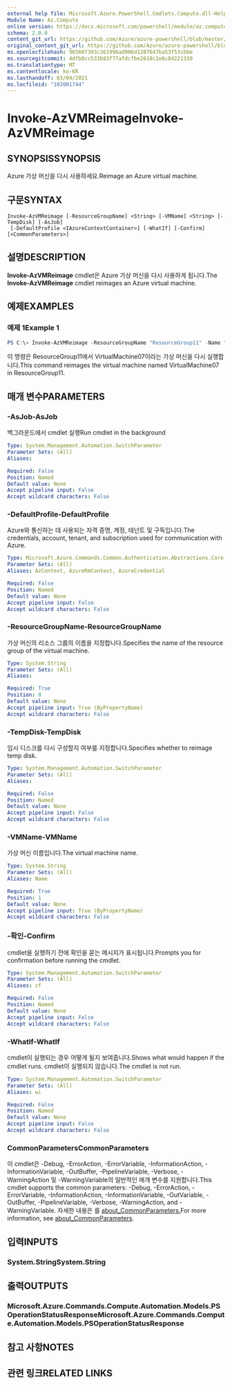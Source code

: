 ```yaml
---
external help file: Microsoft.Azure.PowerShell.Cmdlets.Compute.dll-Help.xml
Module Name: Az.Compute
online version: https://docs.microsoft.com/powershell/module/az.compute/invoke-azvmreimage
schema: 2.0.0
content_git_url: https://github.com/Azure/azure-powershell/blob/master/src/Compute/Compute/help/Invoke-AzVMReimage.md
original_content_git_url: https://github.com/Azure/azure-powershell/blob/master/src/Compute/Compute/help/Invoke-AzVMReimage.md
ms.openlocfilehash: 96560f393c361996ad906d1207647ba53f53cbbe
ms.sourcegitcommit: 4dfb0cc533b83f77afdcfbe2618c1e6c8d221330
ms.translationtype: MT
ms.contentlocale: ko-KR
ms.lasthandoff: 03/04/2021
ms.locfileid: "102001744"
---
```

# <span data-ttu-id="0e3e9-101">Invoke-AzVMReimage</span><span class="sxs-lookup"><span data-stu-id="0e3e9-101">Invoke-AzVMReimage</span></span>

## <span data-ttu-id="0e3e9-102">SYNOPSIS</span><span class="sxs-lookup"><span data-stu-id="0e3e9-102">SYNOPSIS</span></span>
<span data-ttu-id="0e3e9-103">Azure 가상 머신을 다시 사용하세요.</span><span class="sxs-lookup"><span data-stu-id="0e3e9-103">Reimage an Azure virtual machine.</span></span>

## <span data-ttu-id="0e3e9-104">구문</span><span class="sxs-lookup"><span data-stu-id="0e3e9-104">SYNTAX</span></span>

```
Invoke-AzVMReimage [-ResourceGroupName] <String> [-VMName] <String> [-TempDisk] [-AsJob]
 [-DefaultProfile <IAzureContextContainer>] [-WhatIf] [-Confirm] [<CommonParameters>]
```

## <span data-ttu-id="0e3e9-105">설명</span><span class="sxs-lookup"><span data-stu-id="0e3e9-105">DESCRIPTION</span></span>
<span data-ttu-id="0e3e9-106">**Invoke-AzVMReimage** cmdlet은 Azure 가상 머신을 다시 사용하게 됩니다.</span><span class="sxs-lookup"><span data-stu-id="0e3e9-106">The **Invoke-AzVMReimage** cmdlet reimages an Azure virtual machine.</span></span>

## <span data-ttu-id="0e3e9-107">예제</span><span class="sxs-lookup"><span data-stu-id="0e3e9-107">EXAMPLES</span></span>

### <span data-ttu-id="0e3e9-108">예제 1</span><span class="sxs-lookup"><span data-stu-id="0e3e9-108">Example 1</span></span>
```powershell
PS C:\> Invoke-AzVMReimage -ResourceGroupName "ResourceGroup11" -Name "VirtualMachine07"
```

<span data-ttu-id="0e3e9-109">이 명령은 ResourceGroup11에서 VirtualMachine07이라는 가상 머신을 다시 실행합니다.</span><span class="sxs-lookup"><span data-stu-id="0e3e9-109">This command reimages the virtual machine named VirtualMachine07 in ResourceGroup11.</span></span>

## <span data-ttu-id="0e3e9-110">매개 변수</span><span class="sxs-lookup"><span data-stu-id="0e3e9-110">PARAMETERS</span></span>

### <span data-ttu-id="0e3e9-111">-AsJob</span><span class="sxs-lookup"><span data-stu-id="0e3e9-111">-AsJob</span></span>
<span data-ttu-id="0e3e9-112">백그라운드에서 cmdlet 실행</span><span class="sxs-lookup"><span data-stu-id="0e3e9-112">Run cmdlet in the background</span></span>

```yaml
Type: System.Management.Automation.SwitchParameter
Parameter Sets: (All)
Aliases:

Required: False
Position: Named
Default value: None
Accept pipeline input: False
Accept wildcard characters: False
```

### <span data-ttu-id="0e3e9-113">-DefaultProfile</span><span class="sxs-lookup"><span data-stu-id="0e3e9-113">-DefaultProfile</span></span>
<span data-ttu-id="0e3e9-114">Azure와 통신하는 데 사용되는 자격 증명, 계정, 테넌트 및 구독입니다.</span><span class="sxs-lookup"><span data-stu-id="0e3e9-114">The credentials, account, tenant, and subscription used for communication with Azure.</span></span>

```yaml
Type: Microsoft.Azure.Commands.Common.Authentication.Abstractions.Core.IAzureContextContainer
Parameter Sets: (All)
Aliases: AzContext, AzureRmContext, AzureCredential

Required: False
Position: Named
Default value: None
Accept pipeline input: False
Accept wildcard characters: False
```

### <span data-ttu-id="0e3e9-115">-ResourceGroupName</span><span class="sxs-lookup"><span data-stu-id="0e3e9-115">-ResourceGroupName</span></span>
<span data-ttu-id="0e3e9-116">가상 머신의 리소스 그룹의 이름을 지정합니다.</span><span class="sxs-lookup"><span data-stu-id="0e3e9-116">Specifies the name of the resource group of the virtual machine.</span></span>

```yaml
Type: System.String
Parameter Sets: (All)
Aliases:

Required: True
Position: 0
Default value: None
Accept pipeline input: True (ByPropertyName)
Accept wildcard characters: False
```

### <span data-ttu-id="0e3e9-117">-TempDisk</span><span class="sxs-lookup"><span data-stu-id="0e3e9-117">-TempDisk</span></span>
<span data-ttu-id="0e3e9-118">임시 디스크를 다시 구성할지 여부를 지정합니다.</span><span class="sxs-lookup"><span data-stu-id="0e3e9-118">Specifies whether to reimage temp disk.</span></span>

```yaml
Type: System.Management.Automation.SwitchParameter
Parameter Sets: (All)
Aliases:

Required: False
Position: Named
Default value: None
Accept pipeline input: False
Accept wildcard characters: False
```

### <span data-ttu-id="0e3e9-119">-VMName</span><span class="sxs-lookup"><span data-stu-id="0e3e9-119">-VMName</span></span>
<span data-ttu-id="0e3e9-120">가상 머신 이름입니다.</span><span class="sxs-lookup"><span data-stu-id="0e3e9-120">The virtual machine name.</span></span>

```yaml
Type: System.String
Parameter Sets: (All)
Aliases: Name

Required: True
Position: 1
Default value: None
Accept pipeline input: True (ByPropertyName)
Accept wildcard characters: False
```

### <span data-ttu-id="0e3e9-121">-확인</span><span class="sxs-lookup"><span data-stu-id="0e3e9-121">-Confirm</span></span>
<span data-ttu-id="0e3e9-122">cmdlet을 실행하기 전에 확인을 묻는 메시지가 표시됩니다.</span><span class="sxs-lookup"><span data-stu-id="0e3e9-122">Prompts you for confirmation before running the cmdlet.</span></span>

```yaml
Type: System.Management.Automation.SwitchParameter
Parameter Sets: (All)
Aliases: cf

Required: False
Position: Named
Default value: None
Accept pipeline input: False
Accept wildcard characters: False
```

### <span data-ttu-id="0e3e9-123">-WhatIf</span><span class="sxs-lookup"><span data-stu-id="0e3e9-123">-WhatIf</span></span>
<span data-ttu-id="0e3e9-124">cmdlet이 실행되는 경우 어떻게 될지 보여줍니다.</span><span class="sxs-lookup"><span data-stu-id="0e3e9-124">Shows what would happen if the cmdlet runs.</span></span>
<span data-ttu-id="0e3e9-125">cmdlet이 실행되지 않습니다.</span><span class="sxs-lookup"><span data-stu-id="0e3e9-125">The cmdlet is not run.</span></span>

```yaml
Type: System.Management.Automation.SwitchParameter
Parameter Sets: (All)
Aliases: wi

Required: False
Position: Named
Default value: None
Accept pipeline input: False
Accept wildcard characters: False
```

### <span data-ttu-id="0e3e9-126">CommonParameters</span><span class="sxs-lookup"><span data-stu-id="0e3e9-126">CommonParameters</span></span>
<span data-ttu-id="0e3e9-127">이 cmdlet은 -Debug, -ErrorAction, -ErrorVariable, -InformationAction, -InformationVariable, -OutBuffer, -PipelineVariable, -Verbose, -WarningAction 및 -WarningVariable의 일반적인 매개 변수를 지원합니다.</span><span class="sxs-lookup"><span data-stu-id="0e3e9-127">This cmdlet supports the common parameters: -Debug, -ErrorAction, -ErrorVariable, -InformationAction, -InformationVariable, -OutVariable, -OutBuffer, -PipelineVariable, -Verbose, -WarningAction, and -WarningVariable.</span></span> <span data-ttu-id="0e3e9-128">자세한 내용은 를 [about_CommonParameters.](http://go.microsoft.com/fwlink/?LinkID=113216)</span><span class="sxs-lookup"><span data-stu-id="0e3e9-128">For more information, see [about_CommonParameters](http://go.microsoft.com/fwlink/?LinkID=113216).</span></span>

## <span data-ttu-id="0e3e9-129">입력</span><span class="sxs-lookup"><span data-stu-id="0e3e9-129">INPUTS</span></span>

### <span data-ttu-id="0e3e9-130">System.String</span><span class="sxs-lookup"><span data-stu-id="0e3e9-130">System.String</span></span>

## <span data-ttu-id="0e3e9-131">출력</span><span class="sxs-lookup"><span data-stu-id="0e3e9-131">OUTPUTS</span></span>

### <span data-ttu-id="0e3e9-132">Microsoft.Azure.Commands.Compute.Automation.Models.PSOperationStatusResponse</span><span class="sxs-lookup"><span data-stu-id="0e3e9-132">Microsoft.Azure.Commands.Compute.Automation.Models.PSOperationStatusResponse</span></span>

## <span data-ttu-id="0e3e9-133">참고 사항</span><span class="sxs-lookup"><span data-stu-id="0e3e9-133">NOTES</span></span>

## <span data-ttu-id="0e3e9-134">관련 링크</span><span class="sxs-lookup"><span data-stu-id="0e3e9-134">RELATED LINKS</span></span>
